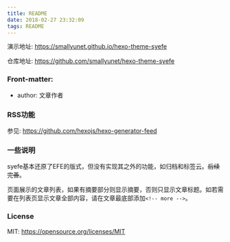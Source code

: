 ```yaml
---
title: README
date: 2018-02-27 23:32:09
tags: README
---
```


演示地址: https://smallyunet.github.io/hexo-theme-syefe 

仓库地址: https://github.com/smallyunet/hexo-theme-syefe 

### Front-matter:

  - author: 文章作者

### RSS功能

参见: https://github.com/hexojs/hexo-generator-feed

### 一些说明

syefe基本还原了EFE的版式，但没有实现其之外的功能，如归档和标签云。~~后续完善~~。

页面展示的文章列表，如果有摘要部分则显示摘要，否则只显示文章标题。如若需要在列表页显示文章全部内容，请在文章最底部添加`<!-- more -->`。

### License

MIT: https://opensource.org/licenses/MIT

<!-- more -->